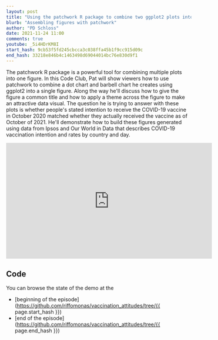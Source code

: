 ```yaml
---
layout: post
title: "Using the patchwork R package to combine two ggplot2 plots into one figure (CC166)"
blurb: "Assembling figures with patchwork"
author: "PD Schloss"
date: 2021-11-24 11:00
comments: true
youtube: _5i4HDrKM8I
start_hash: 9cb53f5fd245cbcca3c038ffa45b1f9cc915d09c
end_hash: 33218e846b4c1463498d69044014bc76e830d9f1
---
```


The patchwork R package is a powerful tool for combining multiple plots into one figure. In this Code Club, Pat will show viewers how to use patchwork to combine a dot chart and barbell chart he creates using ggplot2 into a single figure. Along the way he'll discuss how to give the figure a common title and how to apply a theme across the figure to make an attractive data visual. The question he is trying to answer with these plots is whether people's stated intention to receive the COVID-19 vaccine in October 2020 matched whether they actually received the vaccine as of October of 2021. He'll demonstrate how to build these figures generated using data from Ipsos and Our World in Data that describes COVID-19 vaccination intention and rates by country and day.

<iframe style="margin: 0 auto;display:block;" width="560" height="315" src="https://www.youtube.com/embed/{{ page.youtube }}" frameborder="0" allow="accelerometer; autoplay; encrypted-media; gyroscope; picture-in-picture" allowfullscreen></iframe>


## Code

You can browse the state of the demo at the
* [beginning of the episode](https://github.com/riffomonas/vaccination_attitudes/tree/{{ page.start_hash }})
* [end of the episode](https://github.com/riffomonas/vaccination_attitudes/tree/{{ page.end_hash }})
